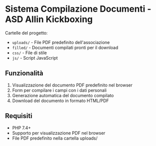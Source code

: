 # Sistema Compilazione Documenti - ASD Allin Kickboxing

Cartelle del progetto:

- `uploads/` - File PDF predefinito dell'associazione
- `filled/` - Documenti compilati pronti per il download
- `css/` - File di stile
- `js/` - Script JavaScript

## Funzionalità

1. Visualizzazione del documento PDF predefinito nel browser
2. Form per compilare i campi con i dati personali
3. Generazione automatica del documento compilato
4. Download del documento in formato HTML/PDF

## Requisiti

- PHP 7.4+
- Supporto per visualizzazione PDF nel browser
- File PDF predefinito nella cartella uploads/